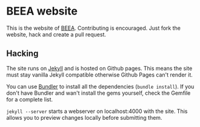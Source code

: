 BEEA website
============

This is the website of [BEEA](http://www.beea.nl). Contributing is encouraged. Just fork the website,
hack and create a pull request.

Hacking
-------

The site runs on [Jekyll](http://jekyllrb.com/) and is hosted on Github pages. This means the site
must stay vanilla Jekyll compatible otherwise Github Pages can't render it.

You can use [Bundler](http://gembundler.com/) to install all the dependencies (`bundle install`). 
If you don't have Bundler and wan't install the gems yourself, check the Gemfile for a complete list.

`jekyll --server` starts a webserver on localhost:4000 with the site. This allows you to preview
changes locally before submitting them.
